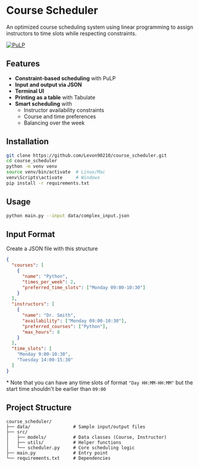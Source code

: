 # Course Scheduler

An optimized course scheduling system using linear programming to assign instructors to time slots while respecting constraints.

[![PuLP](https://img.shields.io/badge/PuLP-Linear_Programming-blue)](https://coin-or.github.io/pulp/)
## Features
+ **Constraint-based scheduling** with PuLP
+ **Input and output via JSON**
+ **Terminal UI**
+ **Printing as a table** with Tabulate
+ **Smart scheduling** with
  + Instructor availability constraints
  + Course and time preferences
  + Balancing over the week

## Installation
```bash
git clone https://github.com/Levon90210/course_scheduler.git
cd course_scheduler
python -m venv venv
source venv/bin/activate  # Linux/Mac
venv\Scripts\activate     # Windows
pip install -r requirements.txt
```

## Usage
```bash
python main.py --input data/complex_input.json
```

## Input Format
Create a JSON file with this structure
```json
{
  "courses": [
    {
      "name": "Python",
      "times_per_week": 2,
      "preferred_time_slots": ["Monday 09:00-10:30"]
    }
  ],
  "instructors": [
    {
      "name": "Dr. Smith",
      "availability": ["Monday 09:00-10:30"],
      "preferred_courses": ["Python"],
      "max_hours": 8
    }
  ],
  "time_slots": [
    "Monday 9:00-10:30",
    "Tuesday 14:00-15:30"
  ]
}
```
\* Note that you can have any time slots of format `"Day HH:MM-HH:MM"` but the start time shouldn't be earlier than `09:00`

## Project Structure
```
course_scheduler/
├── data/                # Sample input/output files
├── src/
│   ├── models/          # Data classes (Course, Instructor)
│   ├── utils/           # Helper functions
│   └── scheduler.py     # Core scheduling logic
├── main.py              # Entry point
└── requirements.txt     # Dependencies
```